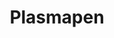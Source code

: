 ---
title: Plasmapen
id: 10
description: ""
image: /img/default.jpg
slug: plasmapen
brandLogo: /img/brand_Default.png
brandUrl: " "
templateKey: category-page
---